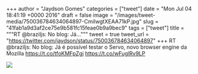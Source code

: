 
+++
author = "Jaydson Gomes"
categories = ["tweet"]
date = "Mon Jul 04 18:41:19 +0000 2016"
draft = false
image = "/images/tweet-media/750036784634064897-CmiIwgtXEAA71kP.jpg"
slug = "41fab1a9d3af2ce75e9b581fc15feae0b9a9bec9"
tags = ["tweet"]
title = """RT @braziljs: No blog: Já..."""
tweet = true
tweet_url = "https://twitter.com/jaydson/status/750036784634064897"
+++
RT @braziljs: No blog: Já é possível testar o Servo, novo browser engine da Mozilla https://t.co/tfoKMFpZgj https://t.co/wFuglRv9LP

![](/images/tweet-media/750036784634064897-CmiIwgtXEAA71kP.jpg)
